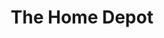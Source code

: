 ---
title: "The Home Depot"
url: /portland/the-home-depot-northeast-glenn-widing-drive/
shop: doityourself
---